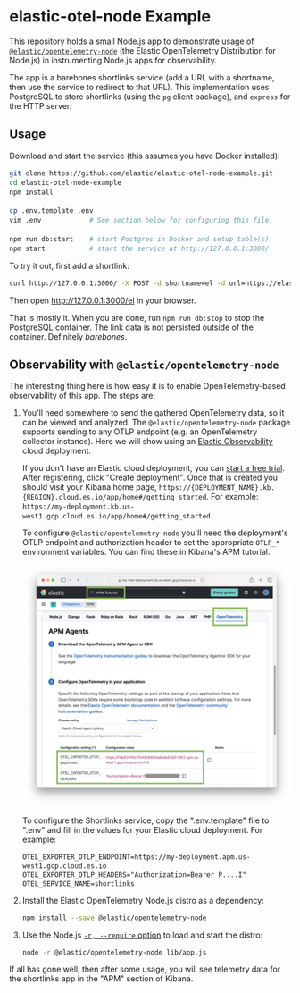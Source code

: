 # elastic-otel-node Example

This repository holds a small Node.js app to demonstrate usage of
[`@elastic/opentelemetry-node`](https://github.com/elastic/elastic-otel-node/tree/main/packages/opentelemetry-node#readme)
(the Elastic OpenTelemetry Distribution for Node.js) in instrumenting Node.js
apps for observability.

The app is a barebones shortlinks service (add a URL with a shortname, then
use the service to redirect to that URL). This implementation uses PostgreSQL
to store shortlinks (using the `pg` client package), and `express` for the
HTTP server.


## Usage

Download and start the service (this assumes you have Docker installed):

```sh
git clone https://github.com/elastic/elastic-otel-node-example.git
cd elastic-otel-node-example
npm install

cp .env.template .env
vim .env            # See section below for configuring this file.

npm run db:start    # start Postgres in Docker and setup table(s)
npm start           # start the service at http://127.0.0.1:3000/
```

To try it out, first add a shortlink:

```sh
curl http://127.0.0.1:3000/ -X POST -d shortname=el -d url=https://elastic.co
```

Then open <http://127.0.0.1:3000/el> in your browser.

That is mostly it.  When you are done, run `npm run db:stop` to stop the
PostgreSQL container. The link data is not persisted outside of the container.
Definitely *barebones*.


## Observability with `@elastic/opentelemetry-node`

The interesting thing here is how easy it is to enable OpenTelemetry-based
observability of this app. The steps are:

1. You'll need somewhere to send the gathered OpenTelemetry data, so it can be viewed and analyzed. The `@elastic/opentelemetry-node` package supports sending to any OTLP endpoint (e.g. an OpenTelemetry collector instance). Here we will show using an [Elastic Observability](https://www.elastic.co/observability) cloud deployment.

    If you don't have an Elastic cloud deployment, you can [start a free trial](https://cloud.elastic.co/registration). After registering, click "Create deployment".  Once that is created you should visit your Kibana home page, `https://{DEPLOYMENT_NAME}.kb.{REGION}.cloud.es.io/app/home#/getting_started`.  For example:
    `https://my-deployment.kb.us-west1.gcp.cloud.es.io/app/home#/getting_started`

    To configure `@elastic/opentelemetry-node` you'll need the deployment's
    OTLP endpoint and authorization header to set the appropriate `OTLP_*`
    environment variables. You can find these in Kibana's APM tutorial.

    ![Kibana's APM tutorial showing OTel settings](./docs/img/otlp-endpoint-settings.png)

    To configure the Shortlinks service, copy the ".env.template" file to ".env"
    and fill in the values for your Elastic cloud deployment. For example:

    ```
    OTEL_EXPORTER_OTLP_ENDPOINT=https://my-deployment.apm.us-west1.gcp.cloud.es.io
    OTEL_EXPORTER_OTLP_HEADERS="Authorization=Bearer P....I"
    OTEL_SERVICE_NAME=shortlinks
    ```

2. Install the Elastic OpenTelemetry Node.js distro as a dependency:

    ```sh
    npm install --save @elastic/opentelemetry-node
    ```

3. Use the Node.js [`-r, --require` option](https://nodejs.org/api/all.html#all_cli_-r---require-module) to load and start the distro:

    ```sh
    node -r @elastic/opentelemetry-node lib/app.js
    ```

If all has gone well, then after some usage, you will see telemetry data for
the shortlinks app in the "APM" section of Kibana.


